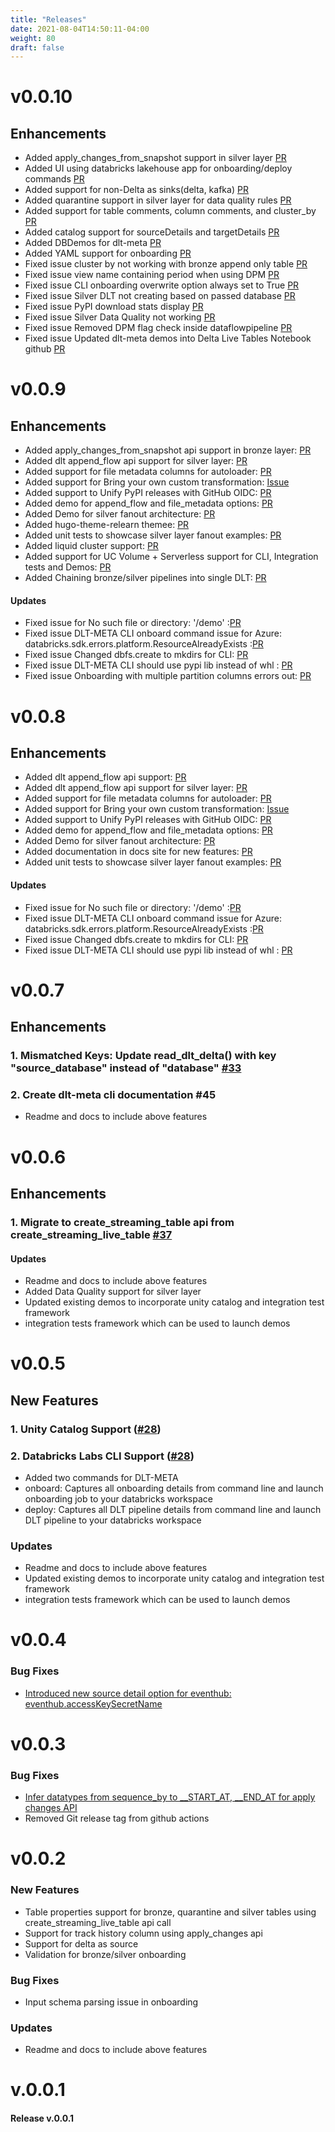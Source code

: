 ```yaml
---
title: "Releases"
date: 2021-08-04T14:50:11-04:00
weight: 80
draft: false
---
```

# v0.0.10
## Enhancements
- Added apply_changes_from_snapshot support in silver layer [PR](https://github.com/databrickslabs/dlt-meta/pull/187)
- Added UI using databricks lakehouse app for onboarding/deploy commands [PR](https://github.com/databrickslabs/dlt-meta/pull/168)
- Added support for non-Delta as sinks(delta, kafka) [PR](https://github.com/databrickslabs/dlt-meta/pull/157)
- Added quarantine support in silver layer for data quality rules [PR](https://github.com/databrickslabs/dlt-meta/pull/191)
- Added support for table comments, column comments, and cluster_by [PR](https://github.com/databrickslabs/dlt-meta/pull/91)
- Added catalog support for sourceDetails and targetDetails [PR](https://github.com/databrickslabs/dlt-meta/issues/173)
- Added DBDemos for dlt-meta [PR](https://github.com/databrickslabs/dlt-meta/issues/183)
- Added YAML support for onboarding [PR](https://github.com/databrickslabs/dlt-meta/issues/184)
- Fixed issue cluster by not working with bronze append only table [PR](https://github.com/databrickslabs/dlt-meta/issues/197)
- Fixed issue view name containing period when using DPM [PR](https://github.com/databrickslabs/dlt-meta/issues/169)
- Fixed issue CLI onboarding overwrite option always set to True [PR](https://github.com/databrickslabs/dlt-meta/issues/163)
- Fixed issue Silver DLT not creating based on passed database [PR](https://github.com/databrickslabs/dlt-meta/issues/160)
- Fixed issue PyPI download stats display [PR](https://github.com/databrickslabs/dlt-meta/issues/200)
- Fixed issue Silver Data Quality not working [PR](https://github.com/databrickslabs/dlt-meta/issues/156)
- Fixed issue Removed DPM flag check inside dataflowpipeline [PR](https://github.com/databrickslabs/dlt-meta/issues/177)
- Fixed issue Updated dlt-meta demos into Delta Live Tables Notebook github [PR](https://github.com/databrickslabs/dlt-meta/issues/158)

# v0.0.9
## Enhancements
- Added  apply_changes_from_snapshot api support in bronze layer: [PR](https://github.com/databrickslabs/dlt-meta/pull/124)
- Added dlt append_flow api support for silver layer: [PR](https://github.com/databrickslabs/dlt-meta/pull/63)
- Added support for file metadata columns for autoloader: [PR](https://github.com/databrickslabs/dlt-meta/pull/56)
- Added support for Bring your own custom transformation: [Issue](https://github.com/databrickslabs/dlt-meta/issues/68)
- Added support to Unify PyPI releases with GitHub OIDC: [PR](https://github.com/databrickslabs/dlt-meta/pull/62)
- Added demo for append_flow and file_metadata options: [PR](https://github.com/databrickslabs/dlt-meta/issues/74)
- Added Demo for silver fanout architecture: [PR](https://github.com/databrickslabs/dlt-meta/pull/83)
- Added  hugo-theme-relearn themee: [PR](https://github.com/databrickslabs/dlt-meta/pull/132)
- Added unit tests to showcase silver layer fanout examples: [PR](https://github.com/databrickslabs/dlt-meta/pull/67)
- Added liquid cluster support: [PR](https://github.com/databrickslabs/dlt-meta/pull/136)
- Added support for UC Volume + Serverless support for CLI, Integration tests and Demos: [PR](https://github.com/databrickslabs/dlt-meta/pull/105)
- Added Chaining bronze/silver pipelines into single DLT: [PR](https://github.com/databrickslabs/dlt-meta/pull/130)
#### Updates 
- Fixed issue for No such file or directory: '/demo' :[PR](https://github.com/databrickslabs/dlt-meta/issues/59)
- Fixed issue DLT-META CLI onboard command issue for Azure: databricks.sdk.errors.platform.ResourceAlreadyExists :[PR](https://github.com/databrickslabs/dlt-meta/issues/51)
- Fixed issue Changed dbfs.create to mkdirs for CLI: [PR](https://github.com/databrickslabs/dlt-meta/pull/53)
- Fixed issue DLT-META CLI should use pypi lib instead of whl : [PR](https://github.com/databrickslabs/dlt-meta/pull/79)
- Fixed issue Onboarding with multiple partition columns errors out: [PR](https://github.com/databrickslabs/dlt-meta/pull/134)

# v0.0.8
## Enhancements
- Added dlt append_flow api support: [PR](https://github.com/databrickslabs/dlt-meta/pull/58)
- Added dlt append_flow api support for silver layer: [PR](https://github.com/databrickslabs/dlt-meta/pull/63)
- Added support for file metadata columns for autoloader: [PR](https://github.com/databrickslabs/dlt-meta/pull/56)
- Added support for Bring your own custom transformation: [Issue](https://github.com/databrickslabs/dlt-meta/issues/68)
- Added support to Unify PyPI releases with GitHub OIDC: [PR](https://github.com/databrickslabs/dlt-meta/pull/62)
- Added demo for append_flow and file_metadata options: [PR](https://github.com/databrickslabs/dlt-meta/issues/74)
- Added Demo for silver fanout architecture: [PR](https://github.com/databrickslabs/dlt-meta/pull/83)
- Added documentation in docs site for new features: [PR](https://github.com/databrickslabs/dlt-meta/pull/64)
- Added unit tests to showcase silver layer fanout examples: [PR](https://github.com/databrickslabs/dlt-meta/pull/67)
#### Updates 
- Fixed issue for No such file or directory: '/demo' :[PR](https://github.com/databrickslabs/dlt-meta/issues/59)
- Fixed issue DLT-META CLI onboard command issue for Azure: databricks.sdk.errors.platform.ResourceAlreadyExists :[PR](https://github.com/databrickslabs/dlt-meta/issues/51)
- Fixed issue Changed dbfs.create to mkdirs for CLI: [PR](https://github.com/databrickslabs/dlt-meta/pull/53)
- Fixed issue DLT-META CLI should use pypi lib instead of whl : [PR](https://github.com/databrickslabs/dlt-meta/pull/79)


# v0.0.7
## Enhancements
### 1. Mismatched Keys: Update read_dlt_delta() with key "source_database" instead of "database" [#33](https://github.com/databrickslabs/dlt-meta/pull/33)
### 2. Create dlt-meta cli documentation #45 
- Readme and docs to include above features


# v0.0.6
## Enhancements
### 1. Migrate to create_streaming_table api from create_streaming_live_table [#37](https://github.com/databrickslabs/dlt-meta/pull/39)
#### Updates 
- Readme and docs to include above features
- Added Data Quality support for silver layer
- Updated existing demos to incorporate unity catalog and integration test framework
- integration tests framework which can be used to launch demos

# v0.0.5

## New Features

### 1. Unity Catalog Support ([#28](https://github.com/databrickslabs/dlt-meta/pull/28))

### 2. Databricks Labs CLI Support ([#28](https://github.com/databrickslabs/dlt-meta/pull/28)) 
- Added two commands for DLT-META
- onboard: Captures all onboarding details from command line and launch onboarding job to your databricks workspace
- deploy: Captures all DLT pipeline details from command line and launch DLT pipeline to your databricks workspace

### Updates 
- Readme and docs to include above features
- Updated existing demos to incorporate unity catalog and integration test framework
- integration tests framework which can be used to launch demos

# v0.0.4
### Bug Fixes
- [ Introduced new source detail option for eventhub:  eventhub.accessKeySecretName](https://github.com/databrickslabs/dlt-meta/issues/13 )


# v0.0.3
### Bug Fixes
- [ Infer datatypes from sequence_by to __START_AT, __END_AT for apply changes API](https://github.com/databrickslabs/dlt-meta/issues/4 )
-  Removed Git release tag from github actions


# v0.0.2
### New Features
- Table properties support for bronze, quarantine and silver tables using create_streaming_live_table api call
- Support for track history column using apply_changes api
- Support for delta as source
- Validation for bronze/silver onboarding
### Bug Fixes
- Input schema parsing issue in onboarding
### Updates
-  Readme and docs to include above features


# v.0.0.1
#### Release v.0.0.1